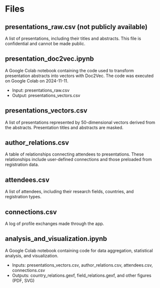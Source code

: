 # Files

## presentations_raw.csv (not publicly available)
A list of presentations, including their titles and abstracts. This file is confidential and cannot be made public.

## presentation_doc2vec.ipynb
A Google Colab notebook containing the code used to transform presentation abstracts into vectors with Doc2Vec. The code was executed on Google Colab on 2024-11-11.
* Input: presentations_raw.csv
* Output: presentations_vectors.csv

## presentations_vectors.csv
A list of presentations represented by 50-dimensional vectors derived from the abstracts. Presentation titles and abstracts are masked.

## author_relations.csv
A table of relationships connecting attendees to presentations. These relationships include user-defined connections and those preloaded from registration data.

## attendees.csv
A list of attendees, including their research fields, countries, and registration types.

## connections.csv
A log of profile exchanges made through the app.

## analysis_and_visualization.ipynb
A Google Colab notebook containing code for data aggregation, statistical analysis, and visualization.
* Inputs: presentations_vectors.csv, author_relations.csv, attendees.csv, connections.csv
* Outputs: country_relations.gexf, field_relations.gexf, and other figures (PDF, SVG)
